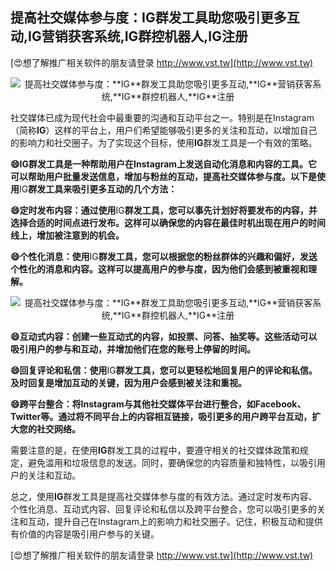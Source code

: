 ## **提高社交媒体参与度：**IG**群发工具助您吸引更多互动,**IG**营销获客系统,**IG**群控机器人,**IG**注册**

[😍想了解推广相关软件的朋友请登录 http://www.vst.tw](http://www.vst.tw)

 <center><img src="https://vst.tw/MP4/tuiguang/png/4.png" alt="提高社交媒体参与度：**IG**群发工具助您吸引更多互动,**IG**营销获客系统,**IG**群控机器人,**IG**注册"></center>

社交媒体已成为现代社会中最重要的沟通和互动平台之一。特别是在Instagram（简称**IG**）这样的平台上，用户们希望能够吸引更多的关注和互动，以增加自己的影响力和社交圈子。为了实现这个目标，使用**IG**群发工具是一个有效的策略。

**😄**IG**群发工具是一种帮助用户在Instagram上发送自动化消息和内容的工具。它可以帮助用户批量发送信息，增加与粉丝的互动，提高社交媒体参与度。以下是使用**IG**群发工具来吸引更多互动的几个方法：**

**😄定时发布内容：通过使用**IG**群发工具，您可以事先计划好将要发布的内容，并选择合适的时间点进行发布。这样可以确保您的内容在最佳时机出现在用户的时间线上，增加被注意到的机会。**

**😄个性化消息：使用**IG**群发工具，您可以根据您的粉丝群体的兴趣和偏好，发送个性化的消息和内容。这样可以提高用户的参与度，因为他们会感到被重视和理解。**

 <center><img src="https://vst.tw/MP4/tuiguang/png/6.png" alt="提高社交媒体参与度：**IG**群发工具助您吸引更多互动,**IG**营销获客系统,**IG**群控机器人,**IG**注册"></center>

**😄互动式内容：创建一些互动式的内容，如投票、问答、抽奖等。这些活动可以吸引用户的参与和互动，并增加他们在您的账号上停留的时间。**

**😄回复评论和私信：使用**IG**群发工具，您可以更轻松地回复用户的评论和私信。及时回复是增加互动的关键，因为用户会感到被关注和重视。**

**😄跨平台整合：将Instagram与其他社交媒体平台进行整合，如Facebook、Twitter等。通过将不同平台上的内容相互链接，吸引更多的用户跨平台互动，扩大您的社交网络。**

需要注意的是，在使用**IG**群发工具的过程中，要遵守相关的社交媒体政策和规定，避免滥用和垃圾信息的发送。同时，要确保您的内容质量和独特性，以吸引用户的关注和互动。

总之，使用**IG**群发工具是提高社交媒体参与度的有效方法。通过定时发布内容、个性化消息、互动式内容、回复评论和私信以及跨平台整合，您可以吸引更多的关注和互动，提升自己在Instagram上的影响力和社交圈子。记住，积极互动和提供有价值的内容是吸引用户参与的关键。

[😍想了解推广相关软件的朋友请登录 http://www.vst.tw](http://www.vst.tw)



